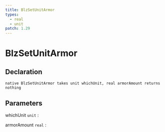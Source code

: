 ```yaml
---
title: BlzSetUnitArmor
types:
  - real
  - unit
patch: 1.29
---
```


# BlzSetUnitArmor

## Declaration

```jass
native BlzSetUnitArmor takes unit whichUnit, real armorAmount returns nothing
```

## Parameters
whichUnit `unit`
: 

armorAmount `real`
: 
